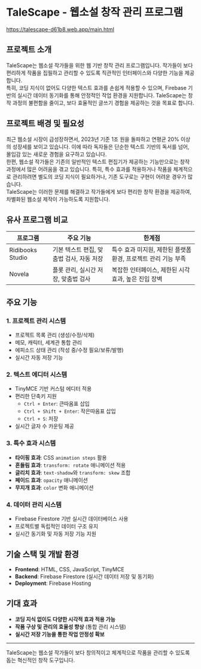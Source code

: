 # TaleScape - 웹소설 창작 관리 프로그램
https://talescape-d61b8.web.app/main.html

## 프로젝트 소개

TaleScape는 웹소설 작가들을 위한 웹 기반 창작 관리 프로그램입니다. 작가들이 보다 편리하게 작품을 집필하고 관리할 수 있도록 직관적인 인터페이스와 다양한 기능을 제공합니다.  
특히, 코딩 지식이 없어도 다양한 텍스트 효과를 손쉽게 적용할 수 있으며, Firebase 기반의 실시간 데이터 동기화를 통해 안정적인 작업 환경을 지원합니다. TaleScape는 창작 과정의 불편함을 줄이고, 보다 효율적인 글쓰기 경험을 제공하는 것을 목표로 합니다.

## 프로젝트 배경 및 필요성
최근 웹소설 시장이 급성장하면서, 2023년 기준 1조 원을 돌파하고 연평균 20% 이상의 성장세를 보이고 있습니다. 이에 따라 독자들은 단순한 텍스트 기반의 독서를 넘어, 몰입감 있는 새로운 경험을 요구하고 있습니다.  
한편, 웹소설 작가들은 기존의 일반적인 텍스트 편집기가 제공하는 기능만으로는 창작 과정에서 많은 어려움을 겪고 있습니다. 특히, 특수 효과를 적용하거나 작품을 체계적으로 관리하려면 별도의 코딩 지식이 필요하거나, 기존 도구로는 구현이 어려운 경우가 많습니다.  
TaleScape는 이러한 문제를 해결하고 작가들에게 보다 편리한 창작 환경을 제공하여, 차별화된 웹소설 제작이 가능하도록 지원합니다.

## 유사 프로그램 비교
| 프로그램 | 주요 기능 | 한계점 |
|----------|-------------|-------------|
| Ridibooks Studio | 기본 텍스트 편집, 맞춤법 검사, 자동 저장 | 특수 효과 미지원, 제한된 플랫폼 환경, 프로젝트 관리 기능 부족 |
| Novela | 플롯 관리, 실시간 저장, 맞춤법 검사 | 복잡한 인터페이스, 제한된 시각 효과, 높은 진입 장벽 |

## 주요 기능
### 1. 프로젝트 관리 시스템
- 프로젝트 목록 관리 (생성/수정/삭제)
- 메모, 캐릭터, 세계관 통합 관리
- 에피소드 상태 관리 (작성 중/수정 필요/보류/발행)
- 실시간 자동 저장 기능

### 2. 텍스트 에디터 시스템
- TinyMCE 기반 커스텀 에디터 적용
- 편리한 단축키 지원  
  - `Ctrl + Enter`: 큰따옴표 삽입  
  - `Ctrl + Shift + Enter`: 작은따옴표 삽입  
  - `Ctrl + S`: 저장  
- 실시간 글자 수 카운팅 제공

### 3. 특수 효과 시스템
- **타이핑 효과**: CSS `animation steps` 활용  
- **흔들림 효과**: `transform: rotate` 애니메이션 적용  
- **글리치 효과**: `text-shadow`와 `transform: skew` 조합  
- **페이드 효과**: `opacity` 애니메이션  
- **무지개 효과**: `color` 변화 애니메이션  

### 4. 데이터 관리 시스템
- Firebase Firestore 기반 실시간 데이터베이스 사용  
- 프로젝트별 독립적인 데이터 구조 유지  
- 실시간 동기화 및 자동 저장 기능 지원  

## 기술 스택 및 개발 환경
- **Frontend**: HTML, CSS, JavaScript, TinyMCE  
- **Backend**: Firebase Firestore (실시간 데이터 저장 및 동기화)  
- **Deployment**: Firebase Hosting  

## 기대 효과
- **코딩 지식 없이도 다양한 시각적 효과 적용 가능**  
- **작품 구상 및 관리의 효율성 향상** (통합 관리 시스템)  
- **실시간 저장 기능을 통한 작업 안정성 확보**  

---
TaleScape는 웹소설 작가들이 보다 창의적이고 체계적으로 작품을 관리할 수 있도록 돕는 혁신적인 창작 도구입니다.
